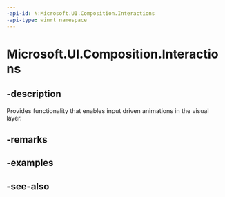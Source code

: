 ```yaml
---
-api-id: N:Microsoft.UI.Composition.Interactions
-api-type: winrt namespace
---
```


# Microsoft.UI.Composition.Interactions

## -description
Provides functionality that enables input driven animations in the visual layer.

## -remarks

## -examples

## -see-also
